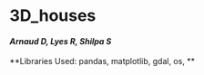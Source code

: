 # 3D_houses

#### _Arnaud D, Lyes R, Shilpa S_

**Libraries Used: pandas, matplotlib, gdal, os,  **
